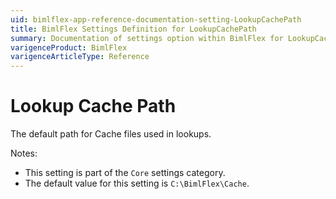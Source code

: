 ```yaml
---
uid: bimlflex-app-reference-documentation-setting-LookupCachePath
title: BimlFlex Settings Definition for LookupCachePath
summary: Documentation of settings option within BimlFlex for LookupCachePath
varigenceProduct: BimlFlex
varigenceArticleType: Reference
---
```


# Lookup Cache Path

The default path for Cache files used in lookups.

Notes:
* This setting is part of the `Core` settings category.
 * The default value for this setting is `C:\BimlFlex\Cache`.
